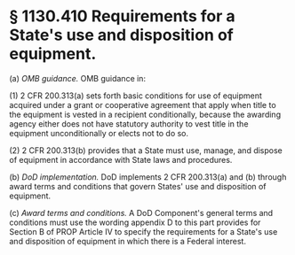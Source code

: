 # § 1130.410   Requirements for a State's use and disposition of equipment.

(a) *OMB guidance.* OMB guidance in:


(1) 2 CFR 200.313(a) sets forth basic conditions for use of equipment acquired under a grant or cooperative agreement that apply when title to the equipment is vested in a recipient conditionally, because the awarding agency either does not have statutory authority to vest title in the equipment unconditionally or elects not to do so.


(2) 2 CFR 200.313(b) provides that a State must use, manage, and dispose of equipment in accordance with State laws and procedures.


(b) *DoD implementation.* DoD implements 2 CFR 200.313(a) and (b) through award terms and conditions that govern States' use and disposition of equipment.


(c) *Award terms and conditions.* A DoD Component's general terms and conditions must use the wording appendix D to this part provides for Section B of PROP Article IV to specify the requirements for a State's use and disposition of equipment in which there is a Federal interest.





